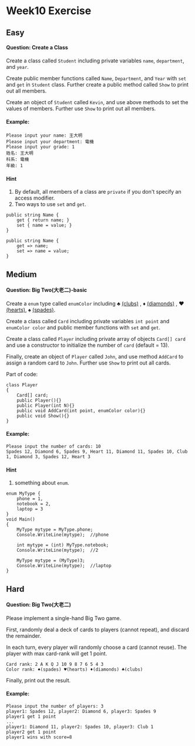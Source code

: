 # Week10 Exercise

## Easy
#### Question: Create a Class
Create a class called `Student` including private variables  `name`, `department`, and `year`. 

Create public member functions called `Name`, `Department`, and `Year` with `set` and `get` in `Student` class. Further create a public method called `Show` to print out all members. 

Create an object of `Student` called `Kevin`, and use above methods to set the values of members. Further use `Show` to print out all members.


#### Example:
```
Please input your name: 王大明
Please input your department: 電機
Please input your grade: 1
姓名: 王大明
科系: 電機
年級: 1
```
#### Hint

1. By default, all members of a class are `private` if you don't specify an access modifier.
2. Two ways to use `set` and `get`. 

```
public string Name {
    get { return name; }
    set { name = value; } 
}
```

```
public string Name {
    get => name;
    set => name = value;
}
```

## Medium

#### Question: Big Two(大老二)-basic
Create a `enum` type called `enumColor` including ♣ [(clubs)](https://en.wikipedia.org/wiki/Clubs_(suit)) , ♦ [(diamonds)](https://en.wikipedia.org/wiki/Diamonds_(suit)) , ♥ [(hearts)](https://en.wikipedia.org/wiki/Hearts_(suit)), ♠ [(spades)](https://en.wikipedia.org/wiki/Spades_(suit)). 

Create a class called `Card` including private variables  `int point` and `enumColor color` and public member functions with `set` and `get`. 

Create a class called `Player` including private array of objects  `Card[] card` and use a constructor to initialize the number of `card` (default = 13). 

Finally, create an object of `Player` called `John`, and use method `AddCard` to assign a random card to `John`. Further use `Show` to print out all cards.

Part of code: 

```
class Player
{
	Card[] card;
	public Player(){}
	public Player(int N){}
	public void AddCard(int point, enumColor color){}
	public void Show(){}
}
```

#### Example:
```
Please input the number of cards: 10
Spades 12, Diamond 6, Spades 9, Heart 11, Diamond 11, Spades 10, Club 1, Diamond 3, Spades 12, Heart 3
```
#### Hint
1. something about `enum`. 

```
enum MyType {
	phone = 1,
	notebook = 2,
	laptop = 3
}
void Main()
{
	MyType mytype = MyType.phone;
    Console.WriteLine(mytype);	//phone
    
	int mytype = (int) MyType.notebook;
	Console.WriteLine(mytype);	//2
	
	MyType mytype = (MyType)3;
	Console.WriteLine(mytype);	//laptop
}
```

## Hard

#### Question: Big Two(大老二)

Please implement a single-hand Big Two game.

First, randomly deal a deck of cards to players (cannot repeat), and discard the remainder. 

In each turn, every player will randomly choose a card (cannot reuse). The player with max card-rank will get 1 point.

```
Card rank: 2 A K Q J 10 9 8 7 6 5 4 3
Color rank: ♠(spades) ♥(hearts) ♦(diamonds) ♣(clubs)
```

Finally, print out the result.

#### Example:

```
Please input the number of players: 3
player1: Spades 12, player2: Diamond 6, player3: Spades 9
player1 get 1 point
...
player1: Diamond 11, player2: Spades 10, player3: Club 1
player2 get 1 point
player1 wins with score=8
```